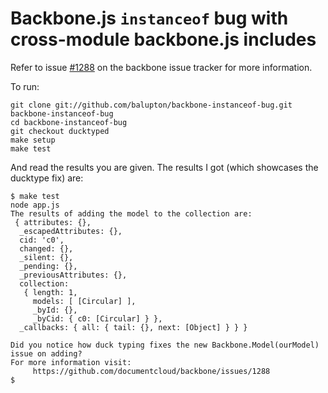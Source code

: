 # Backbone.js `instanceof` bug with cross-module backbone.js includes

Refer to issue [#1288](https://github.com/documentcloud/backbone/issues/1288) on the backbone issue tracker for more information.

To run:

```
git clone git://github.com/balupton/backbone-instanceof-bug.git backbone-instanceof-bug
cd backbone-instanceof-bug
git checkout ducktyped
make setup
make test
```

And read the results you are given. The results I got (which showcases the ducktype fix) are:

```
$ make test
node app.js
The results of adding the model to the collection are:
 { attributes: {},
  _escapedAttributes: {},
  cid: 'c0',
  changed: {},
  _silent: {},
  _pending: {},
  _previousAttributes: {},
  collection:
   { length: 1,
     models: [ [Circular] ],
     _byId: {},
     _byCid: { c0: [Circular] } },
  _callbacks: { all: { tail: {}, next: [Object] } } }

Did you notice how duck typing fixes the new Backbone.Model(ourModel) issue on adding?
For more information visit:
     https://github.com/documentcloud/backbone/issues/1288
$
```
